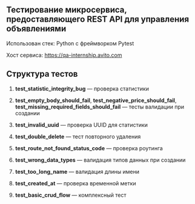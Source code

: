 ## Тестирование микросервиса, предоставляющего REST API для управления объявлениями

Использован стек: Python с фреймворком Pytest

Хост сервиса:
https://qa-internship.avito.com


## Структура тестов

1. **test_statistic_integrity_bug** — проверка статистики

2. **test_empty_body_should_fail**, **test_negative_price_should_fail**, **test_missing_required_fields_should_fail** — тесты валидации при создании

3. **test_invalid_uuid** — проверка UUID для статистики

4. **test_double_delete** — тест повторного удаления

5. **test_route_not_found_status_code** — проверка роутинга

6. **test_wrong_data_types** — валидация типов данных при создании

7. **test_too_long_name** — валидация длины имени

8. **test_created_at** — проверка временной метки

9. **test_basic_crud_flow** — комплексный тест

